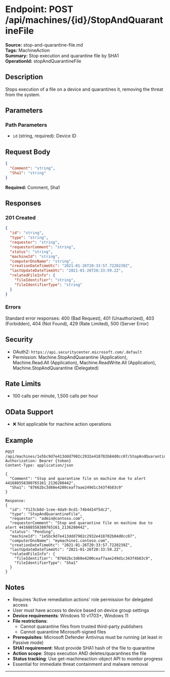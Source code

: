# Endpoint: POST /api/machines/{id}/StopAndQuarantineFile

**Source:** stop-and-quarantine-file.md  
**Tags:** MachineAction  
**Summary:** Stop execution and quarantine file by SHA1  
**OperationId:** stopAndQuarantineFile

## Description
Stops execution of a file on a device and quarantines it, removing the threat from the system.

## Parameters
### Path Parameters
- `id` (string, required): Device ID

## Request Body
```json
{
  "Comment": "string",
  "Sha1": "string"
}
```
**Required:** Comment, Sha1

## Responses
### 201 Created
```json
{
  "id": "string",
  "type": "string",
  "requestor": "string",
  "requestorComment": "string",
  "status": "string",
  "machineId": "string",
  "computerDnsName": "string",
  "creationDateTimeUtc": "2021-01-26T20:33:57.7220239Z",
  "lastUpdateDateTimeUtc": "2021-01-26T20:33:59.2Z",
  "relatedFileInfo": {
    "fileIdentifier": "string",
    "fileIdentifierType": "string"
  }
}
```

### Errors
Standard error responses: 400 (Bad Request), 401 (Unauthorized), 403 (Forbidden), 404 (Not Found), 429 (Rate Limited), 500 (Server Error)

## Security
- OAuth2: `https://api.securitycenter.microsoft.com/.default`
- Permission: Machine.StopAndQuarantine (Application), Machine.Read.All (Application), Machine.ReadWrite.All (Application), Machine.StopAndQuarantine (Delegated)

## Rate Limits
- 100 calls per minute, 1,500 calls per hour

## OData Support
- ❌ Not applicable for machine action operations

## Example
```http
POST /api/machines/1e5bc9d7e413ddd7902c2932e418702b84d0cc07/StopAndQuarantineFile
Authorization: Bearer {token}
Content-Type: application/json

{
  "Comment": "Stop and quarantine file on machine due to alert 441688558380765161_2136280442",
  "Sha1": "87662bc3d60e4200ceaf7aae249d1c343f4b83c9"
}

Response:
{
  "id": "f123cb8d-1cee-4da9-8cd1-74b4d14f5dc2",
  "type": "StopAndQuarantineFile",
  "requestor": "admin@contoso.com",
  "requestorComment": "Stop and quarantine file on machine due to alert 441688558380765161_2136280442",
  "status": "Pending",
  "machineId": "1e5bc9d7e413ddd7902c2932e418702b84d0cc07",
  "computerDnsName": "mymachine1.contoso.com",
  "creationDateTimeUtc": "2021-01-26T20:33:57.7220239Z",
  "lastUpdateDateTimeUtc": "2021-01-26T20:33:59.2Z",
  "relatedFileInfo": {
    "fileIdentifier": "87662bc3d60e4200ceaf7aae249d1c343f4b83c9",
    "fileIdentifierType": "Sha1"
  }
}
```

## Notes
- Requires 'Active remediation actions' role permission for delegated access
- User must have access to device based on device group settings
- **Device requirements**: Windows 10 v1703+, Windows 11
- **File restrictions**: 
  - Cannot quarantine files from trusted third-party publishers
  - Cannot quarantine Microsoft-signed files
- **Prerequisites**: Microsoft Defender Antivirus must be running (at least in Passive mode)
- **SHA1 requirement**: Must provide SHA1 hash of the file to quarantine
- **Action scope**: Stops execution AND deletes/quarantines the file
- **Status tracking**: Use get-machineaction-object API to monitor progress
- Essential for immediate threat containment and malware removal

---
